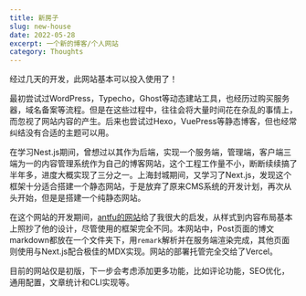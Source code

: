 ```yaml
---
title: 新房子
slug: new-house
date: 2022-05-28
excerpt: 一个新的博客/个人网站
category: Thoughts
---
```


经过几天的开发，此网站基本可以投入使用了！

最初尝试过WordPress，Typecho，Ghost等动态建站工具，也经历过购买服务器，域名备案等流程。但是在这些过程中，往往会将大量时间花在杂乱的事情上，而忽视了网站内容的产生。后来也尝试过Hexo，VuePress等静态博客，但也经常纠结没有合适的主题可以用。

在学习Nest.js期间，曾想过以其作为后端，实现一个服务端，管理端，客户端三端为一的内容管理系统作为自己的博客网站，这个工程工作量不小，断断续续搞了半年多，进度大概实现了三分之一。上海封城期间，又学习了Next.js，发现这个框架十分适合搭建一个静态网站，于是放弃了原来CMS系统的开发计划，再次从头开始，但是是搭建一个纯静态网站。

在这个网站的开发期间，[antfu的网站](https://antfu.me)给了我很大的启发，从样式到内容布局基本上照抄了他的设计，尽管使用的框架完全不同。本网站中，Post页面的博文markdown都放在一个文件夹下，用`remark`解析并在服务端渲染完成，其他页面则使用与Next.js配合极佳的MDX实现。网站的部署托管完全交给了Vercel。

目前的网站仅是初版，下一步会考虑添加更多功能，比如评论功能，SEO优化，通用配置，文章统计和CLI实现等。